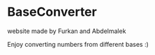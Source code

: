 # BaseConverter

website made by Furkan and Abdelmalek 

Enjoy converting numbers from different bases :)
